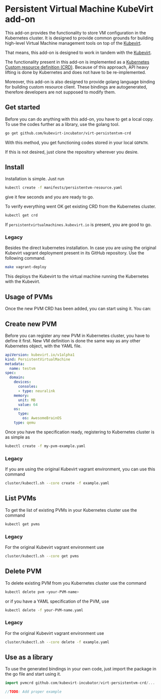 # Persistent Virtual Machine KubeVirt add-on

This add-on provides the functionality to store VM configuration in the
Kubernetes cluster. It is designed to provide common grounds for building 
high-level Virtual Machine management tools on top of the 
[Kubevirt](http://kubevirt.io).

That means, this add-on is designed to work in tandem with the 
[Kubevirt](http://kubevirt.io). 

The functionality present in this add-on is implemented as a [Kubernetes Custom
resource definition (CRD)](https://kubernetes.io/docs/concepts/api-extension/custom-resources/).
Because of this approach, API heavy lifting is done by Kubernetes and does not
have to be re-implemented.

Moreover, this add-on is also designed to provide golang language binding
for building custom resource client. These bindings are autogenerated, therefore
developers are not supposed to modify them.

## Get started
Before you can do anything with this add-on, you have to get a local copy. 
To use the codes further as a library, use the golang tool.
```bash
go get github.com/kubevirt-incubator/virt-persistentvm-crd
```
With this method, you get functioning codes stored in your local `GOPATH`.

If this is not desired, just clone the repository wherever you desire.


## Install
Installation is simple. Just run 
```bash
kubectl create -f manifests/persistentvm-resource.yaml
```
give it few seconds and you are ready to go.

To verify everything went OK get existing CRD from the Kubernetes cluster.
```bash
kubectl get crd
```
If `persistentvirtualmachines.kubevirt.io` is present, you are
good to go.

### Legacy
Besides the direct kubernetes installation. In case you are using the original
Kubevirt vagrant deployment present in its GitHub repository. Use the following
command.

```bash
make vagrant-deploy
```
This deploys the Kubevirt to the virtual machine running the Kubernetes
with the Kubevirt.


## Usage of PVMs
Once the new PVM CRD has been added, you can start using it.
You can:

## Create new PVM
Before you can register any new PVM in Kubernetes cluster, you have to define it
first. New VM definition is done the same way as any other Kubernetes object,
with the YAML file.
```yaml
apiVersion: kubevirt.io/v1alpha1
kind: PersistentVirtualMachine
metadata:
  name: testvm
spec:
  domain:
    devices:
      consoles:
      - type: neuralink
    memory:
      unit: MB
      value: 64
    os:
      type:
        os: AwesomeBrainOS
    type: qemu
```
Once you have the specification ready, registering to Kubernetes cluster is as
simple as
```bash
kubectl create -f my-pvm-example.yaml
```

### Legacy
If you are using the original Kubevirt vagrant environment, you can use this 
command
```bash
cluster/kubectl.sh --core create -f example.yaml
```

## List PVMs
To get the list of existing PVMs in your Kubernetes cluster use the command
```bash
kubectl get pvms
```

### Legacy
For the original Kubevirt vagrant environment use
```bash
cluster/kubectl.sh --core get pvms
```

## Delete PVM
To delete existing PVM from you Kubernetes cluster use the command
```bash
kubectl delete pvm <your-PVM-name>
```
or if you have a YAML specification of the PVM, use
```bash
kubectl delete -f your-PVM-name.yaml
```

### Legacy
For the original Kubevirt vagrant environment use
```bash
cluster/kubectl.sh --core delete -f example.yaml
```

## Use as a library
To use the generated bindings in your own code, just import the package in the
go file and start using it.
```go
import pvmcrd github.com/kubevirt-incubator/virt-persistentvm-crd/...

//TODO: Add proper example
```
